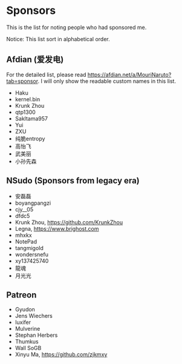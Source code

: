 ﻿# Sponsors

This is the list for noting people who had sponsored me.

Notice: This list sort in alphabetical order.

## Afdian (爱发电)

For the detailed list, please read https://afdian.net/a/MouriNaruto?tab=sponsor.
I will only show the readable custom names in this list.

- Haku
- kernel.bin
- Krunk Zhou
- qtp1300
- Sakltama957
- Yui
- ZXU
- 纯脆entropy
- 高怡飞
- 武美丽
- 小孙先森

## NSudo (Sponsors from legacy era)

- 安磊磊
- boyangpangzi
- cjy\_\_05
- dfdc5
- Krunk Zhou, https://github.com/KrunkZhou
- Legna, https://www.brighost.com
- mhxkx
- NotePad
- tangmigoId
- wondersnefu
- xy137425740
- 龍魂
- 月光光

## Patreon

- Gyudon 
- Jens Wiechers
- luxifer 
- Mulverine
- Stephan Herbers
- Thumkus 
- Wall SoGB
- Xinyu Ma, https://github.com/zjkmxy
